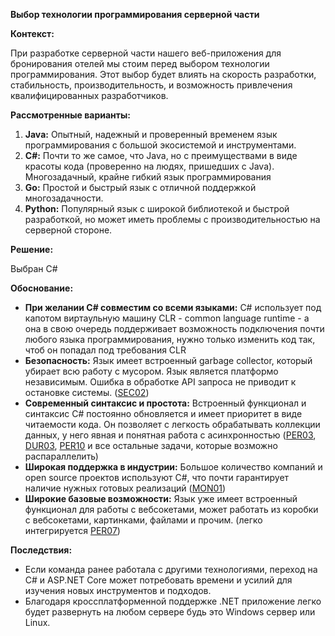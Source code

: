 **Выбор технологии программирования серверной части**

**Контекст:** 

При разработке серверной части нашего веб-приложения для бронирования отелей мы стоим перед выбором технологии программирования. Этот выбор будет влиять на скорость разработки, стабильность, производительность, и возможность привлечения квалифицированных разработчиков.

**Рассмотренные варианты:**

1. **Java:** Опытный, надежный и проверенный временем язык программирования с большой экосистемой и инструментами.
2. **C#:**
  Почти то же самое, что Java, но с преимуществами в виде красоты кода (проверенно на людях, пришедших с Java). Многозадачный, крайне гибкий язык программирования
3. **Go:** Простой и быстрый язык с отличной поддержкой многозадачности.
4. **Python:** Популярный язык с широкой библиотекой и быстрой разработкой, но может иметь проблемы с производительностью на серверной стороне.

**Решение:**

Выбран C#

**Обоснование:**

- **При желании C# совместим со всеми языками:** C# использует под капотом виртаульную машину CLR - common language runtime - а она в свою очередь поддерживает возможность подключения почти любого языка программирования, нужно только изменить код так, чтоб он попадал под требования CLR 
- **Безопасность:** Язык имеет встроенный garbage collector, который убирает всю работу с мусором. Язык является платформо независимым. Ошибка в обработке API запроса не приводит к остановке системы. ([SEC02](https://github.com/GornikMaria/SoftwareDevelopmentTechnology/blob/main/1.%20%D0%98%D1%81%D1%85%D0%BE%D0%B4%D0%BD%D1%8B%D0%B5%20%D1%81%D0%B2%D0%B5%D0%B4%D0%B5%D0%BD%D0%B8%D1%8F/%D0%90%D1%80%D1%85%D0%B8%D1%82%D0%B5%D0%BA%D1%82%D1%83%D1%80%D0%BD%D1%8B%D0%B5%20%D1%84%D0%B0%D0%BA%D1%82%D0%BE%D1%80%D1%8B.md#:~:text=%D0%B1%D0%B5%D0%B7%D0%BE%D0%BF%D0%B0%D1%81%D0%BD%D0%BE%D1%81%D1%82%D0%B8%20(%D1%81%D0%BC.%20%D0%B4%D0%BE%D0%BA%D1%83%D0%BC%D0%B5%D0%BD%D1%82).-,SEC02,-%3A%20%D0%9E%D0%B1%D1%80%D0%B0%D0%B1%D0%BE%D1%82%D0%BA%D0%B0%20%D0%BF%D0%B5%D1%80%D1%81%D0%BE%D0%BD%D0%B0%D0%BB%D1%8C%D0%BD%D1%8B%D1%85))
- **Современный синтаксис и простота:** Встроенный функционал и синтаксис C# постоянно обновляется и имеет приоритет в виде читаемости кода. Он позволяет с легкость обрабатывать коллекции данных, у него явная и понятная работа с асинхронностью ([PER03](https://github.com/GornikMaria/SoftwareDevelopmentTechnology/blob/main/1.%20%D0%98%D1%81%D1%85%D0%BE%D0%B4%D0%BD%D1%8B%D0%B5%20%D1%81%D0%B2%D0%B5%D0%B4%D0%B5%D0%BD%D0%B8%D1%8F/%D0%90%D1%80%D1%85%D0%B8%D1%82%D0%B5%D0%BA%D1%82%D1%83%D1%80%D0%BD%D1%8B%D0%B5%20%D1%84%D0%B0%D0%BA%D1%82%D0%BE%D1%80%D1%8B.md#:~:text=%D0%B4%D0%BE%202%20%D1%81%D0%B5%D0%BA%D1%83%D0%BD%D0%B4.-,PER03,-%3A%20%D0%9C%D0%B0%D0%BA%D1%81%D0%B8%D0%BC%D0%B0%D0%BB%D1%8C%D0%BD%D0%BE%D0%B5%20%D0%B2%D1%80%D0%B5%D0%BC%D1%8F), [DUR03](https://github.com/GornikMaria/SoftwareDevelopmentTechnology/blob/main/1.%20%D0%98%D1%81%D1%85%D0%BE%D0%B4%D0%BD%D1%8B%D0%B5%20%D1%81%D0%B2%D0%B5%D0%B4%D0%B5%D0%BD%D0%B8%D1%8F/%D0%90%D1%80%D1%85%D0%B8%D1%82%D0%B5%D0%BA%D1%82%D1%83%D1%80%D0%BD%D1%8B%D0%B5%20%D1%84%D0%B0%D0%BA%D1%82%D0%BE%D1%80%D1%8B.md#:~:text=%D0%BC%D0%B8%D0%BD%D1%83%D1%82%20%D0%BF%D0%BE%D1%81%D0%BB%D0%B5%20%D1%81%D0%B1%D0%BE%D0%B5%D0%B2.-,DUR03,-%3A%20%D0%9E%D0%B1%D1%80%D0%B0%D0%B1%D0%BE%D1%82%D0%BA%D0%B0%20%D0%B2%D0%BD%D1%83%D1%82%D1%80%D0%B5%D0%BD%D0%BD%D0%B8%D1%85), [PER10](https://github.com/GornikMaria/SoftwareDevelopmentTechnology/blob/main/1.%20%D0%98%D1%81%D1%85%D0%BE%D0%B4%D0%BD%D1%8B%D0%B5%20%D1%81%D0%B2%D0%B5%D0%B4%D0%B5%D0%BD%D0%B8%D1%8F/%D0%90%D1%80%D1%85%D0%B8%D1%82%D0%B5%D0%BA%D1%82%D1%83%D1%80%D0%BD%D1%8B%D0%B5%20%D1%84%D0%B0%D0%BA%D1%82%D0%BE%D1%80%D1%8B.md#:~:text=%D0%B1%D0%BE%D0%BB%D0%B5%D0%B5%202%20%D1%81%D0%B5%D0%BA%D1%83%D0%BD%D0%B4.-,PER10,-%3A%20%D0%93%D0%B5%D0%BD%D0%B5%D1%80%D0%B0%D1%86%D0%B8%D1%8F%20%D0%BE%D1%82%D1%87%D0%B5%D1%82%D0%BE%D0%B2) и все остальные задачи, которые возможно распараллелить) 
- **Широкая поддержка в индустрии:** Большое количество компаний и open source проектов используют C#, что почти гарантирует наличие нужных готовых реализаций ([MON01](https://github.com/GornikMaria/SoftwareDevelopmentTechnology/blob/main/1.%20%D0%98%D1%81%D1%85%D0%BE%D0%B4%D0%BD%D1%8B%D0%B5%20%D1%81%D0%B2%D0%B5%D0%B4%D0%B5%D0%BD%D0%B8%D1%8F/%D0%90%D1%80%D1%85%D0%B8%D1%82%D0%B5%D0%BA%D1%82%D1%83%D1%80%D0%BD%D1%8B%D0%B5%20%D1%84%D0%B0%D0%BA%D1%82%D0%BE%D1%80%D1%8B.md#:~:text=%D0%9C%D0%BE%D0%BD%D0%B8%D1%82%D0%BE%D1%80%D0%B8%D0%BD%D0%B3%20%2D%20monitoring-,MON01,-%3A%20%D0%98%D1%81%D0%BF%D0%BE%D0%BB%D1%8C%D0%B7%D0%BE%D0%B2%D0%B0%D0%BD%D0%B8%D0%B5%20%D0%BA%D0%BE%D0%BC%D0%BF%D0%BB%D0%B5%D0%BA%D1%81%D0%BD%D1%8B%D1%85))
- **Широкие базовые возможности:** Язык уже имеет встроенный функционал для работы с вебсокетами, может работать из коробки с вебсокетами, картинками, файлами и прочим. (легко интегрируется [PER07](https://github.com/GornikMaria/SoftwareDevelopmentTechnology/blob/main/1.%20%D0%98%D1%81%D1%85%D0%BE%D0%B4%D0%BD%D1%8B%D0%B5%20%D1%81%D0%B2%D0%B5%D0%B4%D0%B5%D0%BD%D0%B8%D1%8F/%D0%90%D1%80%D1%85%D0%B8%D1%82%D0%B5%D0%BA%D1%82%D1%83%D1%80%D0%BD%D1%8B%D0%B5%20%D1%84%D0%B0%D0%BA%D1%82%D0%BE%D1%80%D1%8B.md#:~:text=%D0%B1%D1%80%D0%B0%D1%83%D0%B7%D0%B5%D1%80%D0%B0%D1%85%20%D0%BF%D0%BE%D1%81%D0%BB%D0%B5%D0%B4%D0%BD%D0%B8%D1%85%20%D0%B2%D0%B5%D1%80%D1%81%D0%B8%D0%B9.-,PER07,-%3A%20%D0%9A%D1%8D%D1%88%D0%B8%D1%80%D0%BE%D0%B2%D0%B0%D0%BD%D0%B8%D0%B5%20%D0%B4%D0%B0%D0%BD%D0%BD%D1%8B%D1%85))

**Последствия:**

- Если команда ранее работала с другими технологиями, переход на C# и ASP.NET Core может потребовать времени и усилий для изучения новых инструментов и подходов.
- Благодаря кроссплатформенной поддержке .NET приложение легко будет развернуть на любом сервере будь это Windows сервер или Linux.
